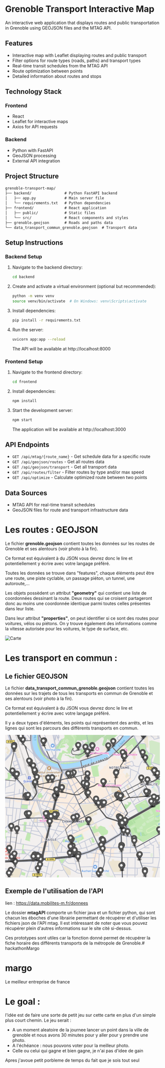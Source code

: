 # Grenoble Transport Interactive Map

An interactive web application that displays routes and public transportation in Grenoble using GEOJSON files and the MTAG API.

## Features

- Interactive map with Leaflet displaying routes and public transport
- Filter options for route types (roads, paths) and transport types
- Real-time transit schedules from the MTAG API
- Route optimization between points
- Detailed information about routes and stops

## Technology Stack

### Frontend
- React
- Leaflet for interactive maps
- Axios for API requests

### Backend
- Python with FastAPI
- GeoJSON processing
- External API integration

## Project Structure

```
grenoble-transport-map/
├── backend/               # Python FastAPI backend
│   ├── app.py             # Main server file
│   └── requirements.txt   # Python dependencies
├── frontend/              # React application
│   ├── public/            # Static files
│   └── src/               # React components and styles
├── grenoble.geojson       # Roads and paths data
└── data_transport_commun_grenoble.geojson  # Transport data
```

## Setup Instructions

### Backend Setup

1. Navigate to the backend directory:
   ```bash
   cd backend
   ```

2. Create and activate a virtual environment (optional but recommended):
   ```bash
   python -m venv venv
   source venv/bin/activate  # On Windows: venv\Scripts\activate
   ```

3. Install dependencies:
   ```bash
   pip install -r requirements.txt
   ```

4. Run the server:
   ```bash
   uvicorn app:app --reload
   ```
   The API will be available at http://localhost:8000

### Frontend Setup

1. Navigate to the frontend directory:
   ```bash
   cd frontend
   ```

2. Install dependencies:
   ```bash
   npm install
   ```

3. Start the development server:
   ```bash
   npm start
   ```
   The application will be available at http://localhost:3000

## API Endpoints

- `GET /api/mtag/{route_name}` - Get schedule data for a specific route
- `GET /api/geojson/routes` - Get all routes data
- `GET /api/geojson/transport` - Get all transport data
- `GET /api/routes/filter` - Filter routes by type and/or max speed
- `GET /api/optimize` - Calculate optimized route between two points

## Data Sources

- MTAG API for real-time transit schedules
- GeoJSON files for route and transport infrastructure data

# Les routes : GEOJSON

Le fichier **grenoble.geojson** contient toutes les données sur les routes de Grenoble et ses alentours (voir photo à la fin).

Ce format est équivalent à du JSON vous devrez donc le lire et potentiellement y écrire avec votre langage préféré.

Toutes les données se trouve dans "features", chaque éléments peut être une route, une piste cyclable, un passage piéton, un tunnel, une autoroute,...

Les objets possèdent un attribut **"geometry"** qui contient une liste de coordonnées dessinant la route. Deux routes qui se croisent partageront donc au moins une coordonnée identique parmi toutes celles présentes dans leur liste.

Dans leur attribut **"properties"**, on peut identifier si ce sont des routes pour voitures, vélos ou piétons. On y trouve également des informations comme la vitesse autorisée pour les voitures, le type de surface, etc.


![Carte](https://i.pinimg.com/736x/47/7a/34/477a34692040c9cdda3ba36dd7d22865.jpg)

# Les transport en commun : 

## Le fichier GEOJSON

Le fichier **data_transport_commun_grenoble.geojson** contient toutes les données sur les trajets de tous les transports en commun de Grenoble et ses alentours (voir photo à la fin).

Ce format est équivalent à du JSON vous devrez donc le lire et potentiellement y écrire avec votre langage préféré.

Il y a deux types d'éléments, les points qui représentent des arrêts, et les lignes qui sont les parcours des différents transports en commun.

![Carte](photo_transport_exemple.png)

## Exemple de l'utilisation de l'API

lien : https://data.mobilites-m.fr/donnees 

Le dossier **mtagAPI** comporte un fichier java et un fichier python, qui sont chacun les éboches d'une librairie permettant de récupérer et d'utiliser les fichiers json de l'API mtag. Il est intéressant de noter que vous pouvez récupérer plein d'autres informations sur le site cité si-dessus.  

Ces prototypes sont utiles car la fonction donné permet de récupérer la fiche horaire des différents transports de la métropole de Grenoble.# hackathonMargo

# margo
Le meilleur entreprise de france 

# Le goal : 
l'idée est de faire une sorte de petit jeu sur cette carte en plus d'un simple plus court chemin.
Le jeu serait : 
- A un moment aleatoire de la journee lancer un point dans la ville de grenoble et nous avons 30 minutes pour y aller pour y prendre une photo.
- A l'échéance : nous pouvons voter pour la meilleur photo.
- Celle ou celui qui gagne et bien gagne, je n'ai pas d'idee de gain

Apres j'avoue petit porbleme de temps du fait que je sois tout seul
